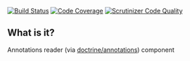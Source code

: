[![Build Status](https://travis-ci.org/php-service-bus/annotations-reader.svg?branch=v3.0)](https://travis-ci.org/php-service-bus/annotations-reader)
[![Code Coverage](https://scrutinizer-ci.com/g/php-service-bus/annotations-reader/badges/coverage.png?b=v3.0)](https://scrutinizer-ci.com/g/php-service-bus/annotations-reader/?branch=v3.0)
[![Scrutinizer Code Quality](https://scrutinizer-ci.com/g/php-service-bus/annotations-reader/badges/quality-score.png?b=v3.0)](https://scrutinizer-ci.com/g/php-service-bus/annotations-reader/?branch=v3.0)

## What is it?

Annotations reader (via [doctrine/annotations](https://github.com/doctrine/annotations)) component
